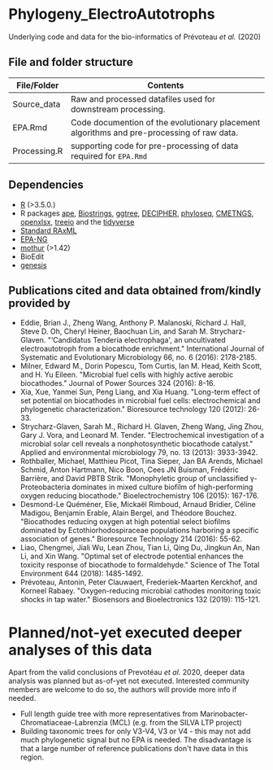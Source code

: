 # Phylogeny_ElectroAutotrophs

Underlying code and data for the bio-informatics of Prévoteau *et al.* (2020)

## File and folder structure

File/Folder | Contents 
------------|------------------
Source_data | Raw and processed datafiles used for downstream processing.
EPA.Rmd     | Code documention of the evolutionary placement algorithms and pre-processing of raw data. 
Processing.R| supporting code for pre-processing of data required for `EPA.Rmd`

## Dependencies

- [R](https://www.r-project.org) (>3.5.0.)
- R packages [ape](https://cran.r-project.org/web/packages/ape/index.html), [Biostrings](https://bioconductor.org/packages/release/bioc/html/Biostrings.html),  [ggtree](https://bioconductor.org/packages/release/bioc/html/ggtree.html), [DECIPHER](https://bioconductor.org/packages/release/bioc/html/DECIPHER.html), [phyloseq](https://joey711.github.io/phyloseq/), [CMETNGS](https://github.com/CMET-UGent/CMETNGS),
[openxlsx](https://ycphs.github.io/openxlsx/index.html), [treeio](https://yulab-smu.github.io/treedata-book/) and the [tidyverse](https://www.tidyverse.org/)
- [Standard RAxML](https://cme.h-its.org/exelixis/web/software/raxml/)
- [EPA-NG](https://github.com/Pbdas/epa-ng)
- [mothur](https://mothur.org/) (>1.42)
- BioEdit
- [genesis](https://groups.google.com/forum/#!searchin/raxml/visualize$20jplace$20itol%7Csort:date/raxml/IildAkMRI9Q/dBFEsUKlBQAJ)

## Publications cited and data obtained from/kindly provided by

- Eddie, Brian J., Zheng Wang, Anthony P. Malanoski, Richard J. Hall, Steve D. Oh, Cheryl Heiner, Baochuan Lin, and Sarah M. Strycharz-Glaven. "‘Candidatus Tenderia electrophaga', an uncultivated electroautotroph from a biocathode enrichment." International Journal of Systematic and Evolutionary Microbiology 66, no. 6 (2016): 2178-2185.
- Milner, Edward M., Dorin Popescu, Tom Curtis, Ian M. Head, Keith Scott, and H. Yu Eileen. "Microbial fuel cells with highly active aerobic biocathodes." Journal of Power Sources 324 (2016): 8-16.
- Xia, Xue, Yanmei Sun, Peng Liang, and Xia Huang. "Long-term effect of set potential on biocathodes in microbial fuel cells: electrochemical and phylogenetic characterization." Bioresource technology 120 (2012): 26-33.
- Strycharz-Glaven, Sarah M., Richard H. Glaven, Zheng Wang, Jing Zhou, Gary J. Vora, and Leonard M. Tender. "Electrochemical investigation of a microbial solar cell reveals a nonphotosynthetic biocathode catalyst." Applied and environmental microbiology 79, no. 13 (2013): 3933-3942.
- Rothballer, Michael, Matthieu Picot, Tina Sieper, Jan BA Arends, Michael Schmid, Anton Hartmann, Nico Boon, Cees JN Buisman, Frédéric Barrière, and David PBTB Strik. "Monophyletic group of unclassified γ-Proteobacteria dominates in mixed culture biofilm of high-performing oxygen reducing biocathode." Bioelectrochemistry 106 (2015): 167-176.
- Desmond-Le Quéméner, Elie, Mickaël Rimboud, Arnaud Bridier, Céline Madigou, Benjamin Erable, Alain Bergel, and Théodore Bouchez. "Biocathodes reducing oxygen at high potential select biofilms dominated by Ectothiorhodospiraceae populations harboring a specific association of genes." Bioresource Technology 214 (2016): 55-62.
- Liao, Chengmei, Jiali Wu, Lean Zhou, Tian Li, Qing Du, Jingkun An, Nan Li, and Xin Wang. "Optimal set of electrode potential enhances the toxicity response of biocathode to formaldehyde." Science of The Total Environment 644 (2018): 1485-1492.
- Prévoteau, Antonin, Peter Clauwaert, Frederiek-Maarten Kerckhof, and Korneel Rabaey. "Oxygen-reducing microbial cathodes monitoring toxic shocks in tap water." Biosensors and Bioelectronics 132 (2019): 115-121.

# Planned/not-yet executed deeper analyses of this data

Apart from the valid conclusions of Prevotéau *et al.* 2020, deeper data analysis
was planned but as-of-yet not executed. Interested community members are welcome
to do so, the authors will provide more info if needed.

- Full length guide tree with more representatives from Marinobacter-Chromatiaceae-Labrenzia (MCL) (e.g. from the SILVA LTP project)
- Building taxonomic trees for only V3-V4, V3 or V4 - this may not add much phylogenetic signal but no EPA is needed. The disadvantage is that a large number of reference publications don't have data in this region. 